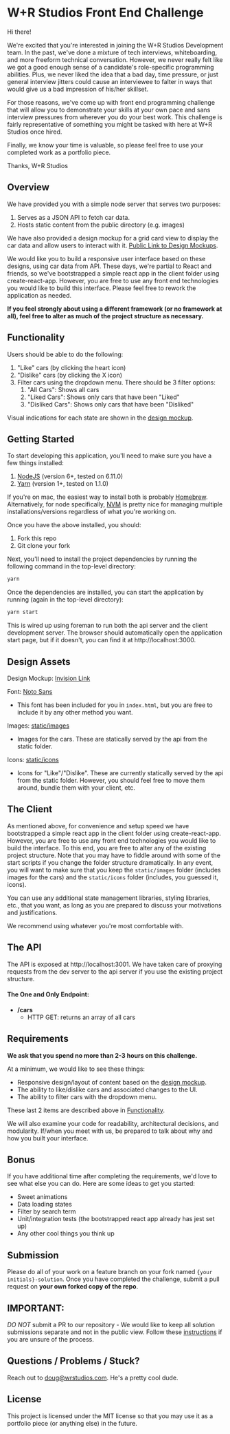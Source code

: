 # W+R Studios Front End Challenge

Hi there!

We're excited that you're interested in joining the W+R Studios Development team. In the past, we've done a mixture of tech interviews, whiteboarding, and more freeform technical conversation. However, we never really felt like we got a good enough sense of a candidate's role-specific programming abilities. Plus, we never liked the idea that a bad day, time pressure, or just general interview jitters could cause an interviewee to falter in ways that would give us a bad impression of his/her skillset.

For those reasons, we've come up with front end programming challenge that will allow you to demonstrate your skills at your own pace and sans interview pressures from wherever you do your best work. This challenge is fairly representative of something you might be tasked with here at W+R Studios once hired.

Finally, we know your time is valuable, so please feel free to use your completed work as a portfolio piece.

Thanks,
W+R Studios

## Overview

We have provided you with a simple node server that serves two purposes:

1. Serves as a JSON API to fetch car data.
2. Hosts static content from the public directory (e.g. images)

We have also provided a design mockup for a grid card view to display the car data and allow users to interact with it. [Public Link to Design Mockups](https://www.figma.com/file/Oiz8zLSGS5Okvqso0H3b4Z/Frontend-Challenge-Sports-Cars?node-id=1%3A2).

We would like you to build a responsive user interface based on these designs, using car data from API. These days, we're partial to React and friends, so we've bootstrapped a simple react app in the client folder using create-react-app. However, you are free to use any front end technologies you would like to build this interface. Please feel free to rework the application as needed.

**If you feel strongly about using a different framework (or no framework at all), feel free to alter as much of the project structure as necessary.**

## Functionality

Users should be able to do the following:
1. "Like" cars (by clicking the heart icon)
1. "Dislike" cars (by clicking the X icon)
1. Filter cars using the dropdown menu. There should be 3 filter options:
    1. "All Cars": Shows all cars
    1. "Liked Cars": Shows only cars that have been "Liked"
    1. "Disliked Cars": Shows only cars that have been "Disliked"

Visual indications for each state are shown in the [design mockup](https://www.figma.com/file/Oiz8zLSGS5Okvqso0H3b4Z/Frontend-Challenge-Sports-Cars?node-id=1%3A2).

## Getting Started

To start developing this application, you'll need to make sure you have a few things installed:

1. [NodeJS](https://nodejs.org/en/) (version 6+, tested on 6.11.0)
1. [Yarn](https://yarnpkg.com/lang/en/docs/install/) (version 1+, tested on 1.1.0)

If you're on mac, the easiest way to install both is probably [Homebrew](https://brew.sh/). Alternatively, for node specifically, [NVM](https://github.com/creationix/nvm#installation) is pretty nice for managing multiple installations/versions regardless of what you're working on.

Once you have the above installed, you should:
1. Fork this repo
1. Git clone your fork

Next, you'll need to install the project dependencies by running the following command in the top-level directory:
```sh
yarn
```

Once the dependencies are installed, you can start the application by running (again in the top-level directory):
```sh
yarn start
```

This is wired up using foreman to run both the api server and the client development server. The browser should automatically open the application start page, but if it doesn't, you can find it at http://localhost:3000.

## Design Assets
Design Mockup: [Invision Link](https://www.figma.com/file/Oiz8zLSGS5Okvqso0H3b4Z/Frontend-Challenge-Sports-Cars?node-id=1%3A2)

Font: [Noto Sans](https://fonts.google.com/specimen/Noto+Sans)
- This font has been included for you in `index.html`, but you are free to include it by any other method you want.

Images: [static/images](static/images)
- Images for the cars. These are statically served by the api from the static folder.

Icons: [static/icons](static/icons)
- Icons for "Like"/"Dislike". These are currently statically served by the api from the static folder. However, you should feel free to move them around, bundle them with your client, etc.

## The Client

As mentioned above, for convenience and setup speed we have bootstrapped a simple react app in the client folder using create-react-app. However, you are free to use any front end technologies you would like to build the interface. To this end, you are free to alter any of the existing project structure. Note that you may have to fiddle around with some of the start scripts if you change the folder structure dramatically. In any event, you will want to make sure that you keep the `static/images` folder (includes images for the cars) and the `static/icons` folder (includes, you guessed it, icons).

You can use any additional state management libraries, styling libraries, etc., that you want, as long as you are prepared to discuss your motivations and justifications.

We recommend using whatever you're most comfortable with.

## The API

The API is exposed at http://localhost:3001. We have taken care of proxying requests from the dev server to the api server if you use the existing project structure.

#### The One and Only Endpoint:

- **/cars**
  - HTTP GET: returns an array of all cars

## Requirements

**We ask that you spend no more than 2-3 hours on this challenge.**

At a minimum, we would like to see these things:
- Responsive design/layout of content based on the [design mockup](https://www.figma.com/file/Oiz8zLSGS5Okvqso0H3b4Z/Frontend-Challenge-Sports-Cars?node-id=1%3A2).
- The ability to like/dislike cars and associated changes to the UI.
- The ability to filter cars with the dropdown menu.

These last 2 items are described above in [Functionality](#functionality).

We will also examine your code for readability, architectural decisions, and modularity. If/when you meet with us, be prepared to talk about why and how you built your interface.

## Bonus

If you have additional time after completing the requirements, we'd love to see what else you can do. Here are some ideas to get you started:
- Sweet animations
- Data loading states
- Filter by search term
- Unit/integration tests (the bootstrapped react app already has jest set up)
- Any other cool things you think up

## Submission

Please do all of your work on a feature branch on your fork named `{your initials}-solution`. Once you have completed the challenge, submit a pull request on **your own forked copy of the repo**.

## IMPORTANT:

*DO NOT* submit a PR to our repository - We would like to keep all solution submissions separate and not in the public view.
Follow these [instructions](https://help.github.com/articles/creating-a-pull-request/) if you are unsure of the process.

## Questions / Problems / Stuck?

Reach out to doug@wrstudios.com. He's a pretty cool dude.

## License

This project is licensed under the MIT license so that you may use it as a portfolio piece (or anything else) in the future.